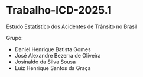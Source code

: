# Trabalho-ICD-2025.1
Estudo Estatístico dos Acidentes de Trânsito no Brasil

Grupo:
- Daniel Henrique Batista Gomes
- José Alexandre Bezerra de Oliveira
- Josinaldo da Silva Sousa
- Luiz Henrique Santos da Graça
